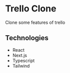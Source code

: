 # Trello Clone
Clone some features of trello

## Technologies

- React
- Next.js
- Typescript
- Tailwind